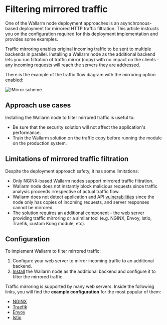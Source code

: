 # Filtering mirrored traffic

One of the Wallarm node deployment approaches is an asynchronous-based deployment for mirrored HTTP traffic filtration. This article instructs you on the configuration required for this deployment implementation and provides some examples.

Traffic mirroring enables original incoming traffic to be sent to multiple backends in parallel. Installing a Wallarm node as the additional backend lets you run filtration of traffic mirror (copy) with no impact on the clients - any incoming requests will reach the servers they are addressed.

There is the example of the traffic flow diagram with the mirroring option enabled:

![!Mirror scheme](../../../images/waf-installation/aws/terraform/wallarm-for-mirrored-traffic.png)

## Approach use cases

Installing the Wallarm node to filter mirrored traffic is useful to:

* Be sure that the security solution will not affect the application's performance.
* Train the Wallarm solution on the traffic copy before running the module on the production system.

## Limitations of mirrored traffic filtration

Despite the deployment approach safety, it has some limitations:

* Only NGINX-based Wallarm nodes support mirrored traffic filtration.
* Wallarm node does not instantly block malicious requests since traffic analysis proceeds irrespective of actual traffic flow.
* Wallarm does not detect application and API [vulnerabilities](../../../about-wallarm/detecting-vulnerabilities.md) since the node only has copies of incoming requests, and server responses cannot be mirrored.
* The solution requires an additional component - the web server providing traffic mirroring or a similar tool (e.g. NGINX, Envoy, Istio, Traefik, custom Kong module, etc).

## Configuration

To implement Wallarm to filter mirrored traffic:

1. Configure your web server to mirror incoming traffic to an additional backend.
1. [Install](../../../installation/supported-deployment-options.md) the Wallarm node as the additional backend and configure it to filter the mirrored traffic.

Traffic mirroring is supported by many web servers. Inside the following links, you will find the **example configuration** for the most popular of them:

* [NGINX](nginx-example.md)
* [Traefik](traefik-example.md)
* [Envoy](envoy-example.md)
* [Istio](istio-example.md)
